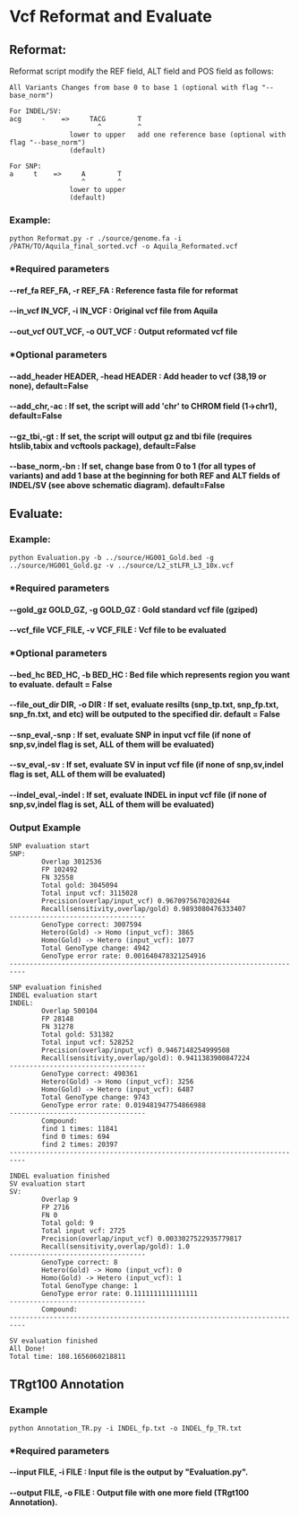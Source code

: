 # Vcf Reformat and Evaluate
## Reformat:
Reformat script modify the REF field, ALT field and POS field as follows:
```
All Variants Changes from base 0 to base 1 (optional with flag "--base_norm")

For INDEL/SV:
acg     -    =>     TACG        T
                      ^         ^
               lower to upper   add one reference base (optional with flag "--base_norm")
               (default)   

For SNP:
a     t    =>     A        T
                  ^        ^
               lower to upper 
               (default)
```
### Example:
```
python Reformat.py -r ./source/genome.fa -i /PATH/TO/Aquila_final_sorted.vcf -o Aquila_Reformated.vcf 
```
### *Required parameters
#### --ref_fa REF_FA, -r REF_FA : Reference fasta file for reformat
#### --in_vcf IN_VCF, -i IN_VCF : Original vcf file from Aquila
#### --out_vcf OUT_VCF, -o OUT_VCF : Output reformated vcf file
### *Optional parameters
#### --add_header HEADER, -head HEADER : Add header to vcf (38,19 or none), default=False
#### --add_chr,-ac : If set, the script will add 'chr' to CHROM field (1->chr1), default=False
#### --gz_tbi,-gt : If set, the script will output gz and tbi file (requires htslib,tabix and vcftools package), default=False
#### --base_norm,-bn : If set, change base from 0 to 1 (for all types of variants) and add 1 base at the beginning for both REF and ALT fields of INDEL/SV (see above schematic diagram). default=False 

## Evaluate:
### Example:
```
python Evaluation.py -b ../source/HG001_Gold.bed -g ../source/HG001_Gold.gz -v ../source/L2_stLFR_L3_10x.vcf
```
### *Required parameters
#### --gold_gz GOLD_GZ, -g GOLD_GZ : Gold standard vcf file (gziped)
#### --vcf_file VCF_FILE, -v VCF_FILE : Vcf file to be evaluated
### *Optional parameters
#### --bed_hc BED_HC, -b BED_HC : Bed file which represents region you want to evaluate. default = False
#### --file_out_dir DIR, -o DIR : If set, evaluate resilts (snp_tp.txt, snp_fp.txt, snp_fn.txt, and etc) will be outputed to the specified dir. default = False
#### --snp_eval,-snp : If set, evaluate SNP in input vcf file (if none of snp,sv,indel flag is set, ALL of them will be evaluated)
#### --sv_eval,-sv : If set, evaluate SV in input vcf file (if none of snp,sv,indel flag is set, ALL of them will be evaluated)
#### --indel_eval,-indel : If set, evaluate INDEL in input vcf file (if none of snp,sv,indel flag is set, ALL of them will be evaluated)
### Output Example
```
SNP evaluation start
SNP:
        Overlap 3012536
        FP 102492
        FN 32558
        Total gold: 3045094
        Total input vcf: 3115028
        Precision(overlap/input_vcf) 0.9670975670202644
        Recall(sensitivity,overlap/gold) 0.9893080476333407
----------------------------------
        GenoType correct: 3007594
        Hetero(Gold) -> Homo (input_vcf): 3865
        Homo(Gold) -> Hetero (input_vcf): 1077
        Total GenoType change: 4942
        GenoType error rate: 0.001640478321254916
--------------------------------------------------------------------------

SNP evaluation finished
INDEL evaluation start
INDEL:
        Overlap 500104
        FP 28148
        FN 31278
        Total gold: 531382
        Total input vcf: 528252
        Precision(overlap/input_vcf) 0.9467148254999508
        Recall(sensitivity,overlap/gold): 0.9411383900847224
----------------------------------
        GenoType correct: 490361
        Hetero(Gold) -> Homo (input_vcf): 3256
        Homo(Gold) -> Hetero (input_vcf): 6487
        Total GenoType change: 9743
        GenoType error rate: 0.019481947754866988
----------------------------------
        Compound:
        find 1 times: 11841
        find 0 times: 694
        find 2 times: 20397
--------------------------------------------------------------------------

INDEL evaluation finished
SV evaluation start
SV:
        Overlap 9
        FP 2716
        FN 0
        Total gold: 9
        Total input vcf: 2725
        Precision(overlap/input_vcf) 0.0033027522935779817
        Recall(sensitivity,overlap/gold): 1.0
----------------------------------
        GenoType correct: 8
        Hetero(Gold) -> Homo (input_vcf): 0
        Homo(Gold) -> Hetero (input_vcf): 1
        Total GenoType change: 1
        GenoType error rate: 0.1111111111111111
----------------------------------
        Compound:
--------------------------------------------------------------------------

SV evaluation finished
All Done!
Total time: 108.1656060218811
```

## TRgt100 Annotation
### Example
```
python Annotation_TR.py -i INDEL_fp.txt -o INDEL_fp_TR.txt
```
### *Required parameters
#### --input FILE, -i FILE : Input file is the output by "Evaluation.py". 
#### --output FILE, -o FILE : Output file with one more field (TRgt100 Annotation). 
